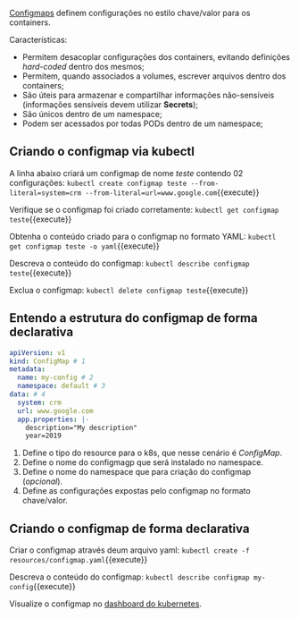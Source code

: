 [Configmaps](https://cloud.google.com/kubernetes-engine/docs/concepts/configmap) definem configurações no estilo chave/valor para os containers.

Características:
- Permitem desacoplar configurações dos containers, evitando definições *hard-coded* dentro dos mesmos;
- Permitem, quando associados a volumes, escrever arquivos dentro dos containers;
- São úteis para armazenar e compartilhar informações não-sensíveis (informações sensíveis devem utilizar **Secrets**);
- São únicos dentro de um namespace;
- Podem ser acessados por todas PODs dentro de um namespace;

## Criando o configmap via kubectl

A linha abaixo criará um configmap de nome *teste* contendo 02 configurações:
`kubectl create configmap teste --from-literal=system=crm --from-literal=url=www.google.com`{{execute}}

Verifique se o configmap foi criado corretamente:
`kubectl get configmap teste`{{execute}}

Obtenha o conteúdo criado para o configmap no formato YAML:
`kubectl get configmap teste -o yaml`{{execute}}

Descreva o conteúdo do configmap:
`kubectl describe configmap teste`{{execute}}

Exclua o configmap:
`kubectl delete configmap teste`{{execute}}

## Entendo a estrutura do configmap de forma declarativa

```yaml
apiVersion: v1
kind: ConfigMap # 1
metadata:
  name: my-config # 2
  namespace: default # 3
data: # 4
  system: crm
  url: www.google.com
  app.properties: |-
    description="My description"
    year=2019
```

1. Define o tipo do resource para o k8s, que nesse cenário é *ConfigMap*.
2. Define o nome do configmagp que será instalado no namespace.
3. Define o nome do namespace que para criação do configmap (*opcional*).
4. Define as configurações expostas pelo configmap no formato chave/valor.

## Criando o configmap de forma declarativa

Criar o configmap através deum arquivo yaml:
`kubectl create -f resources/configmap.yaml`{{execute}}

Descreva o conteúdo do configmap:
`kubectl describe configmap my-config`{{execute}}

Visualize o configmap no [dashboard do kubernetes](https://[[HOST_SUBDOMAIN]]-30000-[[KATACODA_HOST]].environments.katacoda.com/).
